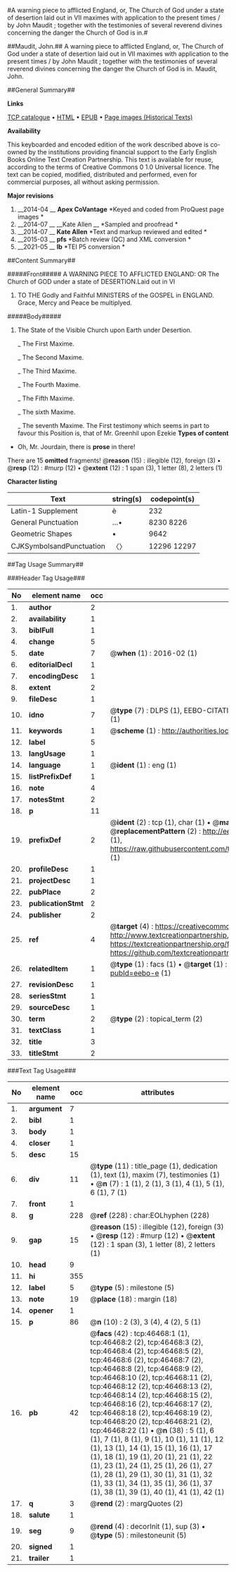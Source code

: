 #A warning piece to afflicted England, or, The Church of God under a state of desertion laid out in VII maximes with application to the present times / by John Maudit ; together with the testimonies of several reverend divines concerning the danger the Church of God is in.#

##Maudit, John.##
A warning piece to afflicted England, or, The Church of God under a state of desertion laid out in VII maximes with application to the present times / by John Maudit ; together with the testimonies of several reverend divines concerning the danger the Church of God is in.
Maudit, John.

##General Summary##

**Links**

[TCP catalogue](http://www.ota.ox.ac.uk/tcp/)  • 
[HTML](http://tei.it.ox.ac.uk/tcp/Texts-HTML/free/A50/A50302.html)  • 
[EPUB](http://tei.it.ox.ac.uk/tcp/Texts-EPUB/free/A50/A50302.epub) • 
[Page images (Historical Texts)](https://historicaltexts.jisc.ac.uk/eebo-11164527e)

**Availability**

This keyboarded and encoded edition of the work described above is co-owned by the
    institutions providing financial support to the Early English Books Online Text Creation
    Partnership. This text is available for reuse, according to the terms of  Creative Commons 0 1.0 Universal
    licence. The text can be copied, modified, distributed and performed, even for commercial
    purposes, all without asking permission.

**Major revisions**

1. __2014-04 __ __Apex CoVantage__ *Keyed and coded from ProQuest page images *
1. __2014-07 __ __Kate Allen __ *Sampled and proofread *
1. __2014-07 __ __Kate Allen__ *Text and markup reviewed and edited *
1. __2015-03 __ __pfs__ *Batch review (QC) and XML conversion *
1. __2021-05 __ __lb__ *TEI P5 conversion *

##Content Summary##

#####Front#####
A WARNING PIECE TO AFFLICTED ENGLAND: OR The Church of GOD under a state of DESERTION.Laid out in VI
1. TO THE Godly and Faithful MINISTERS of the GOSPEL in ENGLAND. Grace, Mercy and Peace be multiplyed.

#####Body#####

1. The State of the Visible Church upon Earth under Desertion.

    _ The First Maxime.

    _ The Second Maxime.

    _ The Third Maxime.

    _ The Fourth Maxime.

    _ The Fifth Maxime.

    _ The sixth Maxime.

    _ The seventh Maxime.
The First testimony which seems in part to favour this Position is, that of Mr. Greenhil upon Ezekie
**Types of content**

  * Oh, Mr. Jourdain, there is **prose** in there!

There are 15 **omitted** fragments! 
 @__reason__ (15) : illegible (12), foreign (3)  •  @__resp__ (12) : #murp (12)  •  @__extent__ (12) : 1 span (3), 1 letter (8), 2 letters (1)

**Character listing**


|Text|string(s)|codepoint(s)|
|---|---|---|
|Latin-1 Supplement|è|232|
|General Punctuation|…•|8230 8226|
|Geometric Shapes|▪|9642|
|CJKSymbolsandPunctuation|〈〉|12296 12297|

##Tag Usage Summary##

###Header Tag Usage###

|No|element name|occ|attributes|
|---|---|---|---|
|1.|__author__|2||
|2.|__availability__|1||
|3.|__biblFull__|1||
|4.|__change__|5||
|5.|__date__|7| @__when__ (1) : 2016-02 (1)|
|6.|__editorialDecl__|1||
|7.|__encodingDesc__|1||
|8.|__extent__|2||
|9.|__fileDesc__|1||
|10.|__idno__|7| @__type__ (7) : DLPS (1), EEBO-CITATION (1), VID (1), EEBO-PROQUEST (1), STC (2), OCLC (1)|
|11.|__keywords__|1| @__scheme__ (1) : http://authorities.loc.gov/ (1)|
|12.|__label__|5||
|13.|__langUsage__|1||
|14.|__language__|1| @__ident__ (1) : eng (1)|
|15.|__listPrefixDef__|1||
|16.|__note__|4||
|17.|__notesStmt__|2||
|18.|__p__|11||
|19.|__prefixDef__|2| @__ident__ (2) : tcp (1), char (1)  •  @__matchPattern__ (2) : ([0-9\-]+):([0-9IVX]+) (1), (.+) (1)  •  @__replacementPattern__ (2) : http://eebo.chadwyck.com/downloadtiff?vid=$1&page=$2 (1), https://raw.githubusercontent.com/textcreationpartnership/Texts/master/tcpchars.xml#$1 (1)|
|20.|__profileDesc__|1||
|21.|__projectDesc__|1||
|22.|__pubPlace__|2||
|23.|__publicationStmt__|2||
|24.|__publisher__|2||
|25.|__ref__|4| @__target__ (4) : https://creativecommons.org/publicdomain/zero/1.0/ (1), http://www.textcreationpartnership.org/docs/. (1), https://textcreationpartnership.org/faq/#faq05 (1), https://github.com/textcreationpartnership (1)|
|26.|__relatedItem__|1| @__type__ (1) : facs (1)  •  @__target__ (1) : https://data.historicaltexts.jisc.ac.uk/view?pubId=eebo-e (1)|
|27.|__revisionDesc__|1||
|28.|__seriesStmt__|1||
|29.|__sourceDesc__|1||
|30.|__term__|2| @__type__ (2) : topical_term (2)|
|31.|__textClass__|1||
|32.|__title__|3||
|33.|__titleStmt__|2||


###Text Tag Usage###

|No|element name|occ|attributes|
|---|---|---|---|
|1.|__argument__|7||
|2.|__bibl__|1||
|3.|__body__|1||
|4.|__closer__|1||
|5.|__desc__|15||
|6.|__div__|11| @__type__ (11) : title_page (1), dedication (1), text (1), maxim (7), testimonies (1)  •  @__n__ (7) : 1 (1), 2 (1), 3 (1), 4 (1), 5 (1), 6 (1), 7 (1)|
|7.|__front__|1||
|8.|__g__|228| @__ref__ (228) : char:EOLhyphen (228)|
|9.|__gap__|15| @__reason__ (15) : illegible (12), foreign (3)  •  @__resp__ (12) : #murp (12)  •  @__extent__ (12) : 1 span (3), 1 letter (8), 2 letters (1)|
|10.|__head__|9||
|11.|__hi__|355||
|12.|__label__|5| @__type__ (5) : milestone (5)|
|13.|__note__|19| @__place__ (18) : margin (18)|
|14.|__opener__|1||
|15.|__p__|86| @__n__ (10) : 2 (3), 3 (4), 4 (2), 5 (1)|
|16.|__pb__|42| @__facs__ (42) : tcp:46468:1 (1), tcp:46468:2 (2), tcp:46468:3 (2), tcp:46468:4 (2), tcp:46468:5 (2), tcp:46468:6 (2), tcp:46468:7 (2), tcp:46468:8 (2), tcp:46468:9 (2), tcp:46468:10 (2), tcp:46468:11 (2), tcp:46468:12 (2), tcp:46468:13 (2), tcp:46468:14 (2), tcp:46468:15 (2), tcp:46468:16 (2), tcp:46468:17 (2), tcp:46468:18 (2), tcp:46468:19 (2), tcp:46468:20 (2), tcp:46468:21 (2), tcp:46468:22 (1)  •  @__n__ (38) : 5 (1), 6 (1), 7 (1), 8 (1), 9 (1), 10 (1), 11 (1), 12 (1), 13 (1), 14 (1), 15 (1), 16 (1), 17 (1), 18 (1), 19 (1), 20 (1), 21 (1), 22 (1), 23 (1), 24 (1), 25 (1), 26 (1), 27 (1), 28 (1), 29 (1), 30 (1), 31 (1), 32 (1), 33 (1), 34 (1), 35 (1), 36 (1), 37 (1), 38 (1), 39 (1), 40 (1), 41 (1), 42 (1)|
|17.|__q__|3| @__rend__ (2) : margQuotes (2)|
|18.|__salute__|1||
|19.|__seg__|9| @__rend__ (4) : decorInit (1), sup (3)  •  @__type__ (5) : milestoneunit (5)|
|20.|__signed__|1||
|21.|__trailer__|1||
